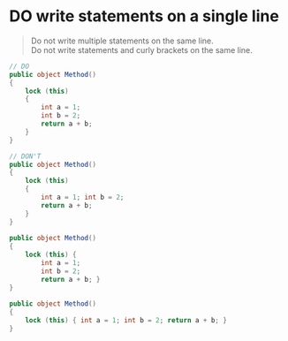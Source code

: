 # **DO** write statements on a single line

> Do not write multiple statements on the same line.  
> Do not write statements and curly brackets on the same line.

``` csharp
// DO
public object Method()
{
    lock (this)
    {
        int a = 1;
        int b = 2;
        return a + b;
    }
}
```

``` csharp
// DON'T
public object Method()
{
    lock (this)
    {
        int a = 1; int b = 2;
        return a + b;
    }
}
    
public object Method()
{
    lock (this) {
        int a = 1;
        int b = 2;
        return a + b; }
}
    
public object Method()
{
    lock (this) { int a = 1; int b = 2; return a + b; }
}
```
